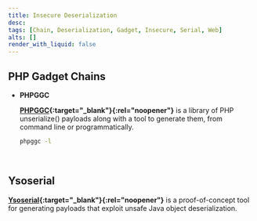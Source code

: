 ```yaml
---
title: Insecure Deserialization
desc: 
tags: [Chain, Deserialization, Gadget, Insecure, Serial, Web]
alts: []
render_with_liquid: false
---
```


## PHP Gadget Chains

- **PHPGGC**

    **[PHPGGC](https://github.com/ambionics/phpggc){:target="_blank"}{:rel="noopener"}** is  a library of PHP unserialize() payloads along with a tool to generate them, from command line or programmatically. 

    ```sh
    phpggc -l
    ```

<br />

## Ysoserial

**[Ysoserial](https://github.com/frohoff/ysoserial){:target="_blank"}{:rel="noopener"}** is a proof-of-concept tool for generating payloads that exploit unsafe Java object deserialization.